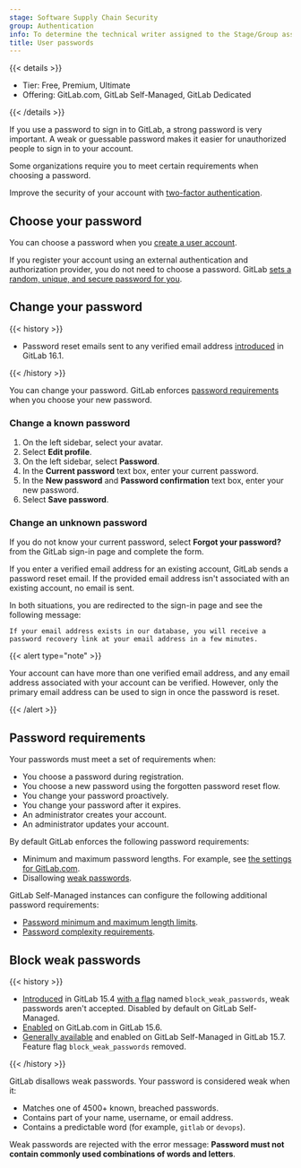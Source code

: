 ```yaml
---
stage: Software Supply Chain Security
group: Authentication
info: To determine the technical writer assigned to the Stage/Group associated with this page, see https://handbook.gitlab.com/handbook/product/ux/technical-writing/#assignments
title: User passwords
---
```


{{< details >}}

- Tier: Free, Premium, Ultimate
- Offering: GitLab.com, GitLab Self-Managed, GitLab Dedicated

{{< /details >}}

If you use a password to sign in to GitLab, a strong password is very important. A weak or guessable password makes it
easier for unauthorized people to sign in to your account.

Some organizations require you to meet certain requirements when choosing a password.

Improve the security of your account with [two-factor authentication](account/two_factor_authentication.md).

## Choose your password

You can choose a password when you [create a user account](account/create_accounts.md).

If you register your account using an external authentication and
authorization provider, you do not need to choose a password. GitLab
[sets a random, unique, and secure password for you](../../security/passwords_for_integrated_authentication_methods.md).

## Change your password

{{< history >}}

- Password reset emails sent to any verified email address [introduced](https://gitlab.com/gitlab-org/gitlab/-/issues/16311) in GitLab 16.1.

{{< /history >}}

You can change your password. GitLab enforces [password requirements](#password-requirements) when you choose your new
password.

### Change a known password

1. On the left sidebar, select your avatar.
1. Select **Edit profile**.
1. On the left sidebar, select **Password**.
1. In the **Current password** text box, enter your current password.
1. In the **New password** and **Password confirmation** text box, enter your new password.
1. Select **Save password**.

### Change an unknown password

If you do not know your current password, select **Forgot your password?**
from the GitLab sign-in page and complete the form.

If you enter a verified email address for an existing account, GitLab sends a password reset email.
If the provided email address isn't associated with an existing account, no email is sent.

In both situations, you are redirected to the sign-in page and see the following message:

```plaintext
If your email address exists in our database, you will receive a password recovery link at your email address in a few minutes.
```

{{< alert type="note" >}}

Your account can have more than one verified email address, and any email address
associated with your account can be verified. However, only the primary email address
can be used to sign in once the password is reset.

{{< /alert >}}

## Password requirements

Your passwords must meet a set of requirements when:

- You choose a password during registration.
- You choose a new password using the forgotten password reset flow.
- You change your password proactively.
- You change your password after it expires.
- An administrator creates your account.
- An administrator updates your account.

By default GitLab enforces the following password requirements:

- Minimum and maximum password lengths. For example,
  see [the settings for GitLab.com](../gitlab_com/_index.md#password-requirements).
- Disallowing [weak passwords](#block-weak-passwords).

GitLab Self-Managed instances can configure the following additional password requirements:

- [Password minimum and maximum length limits](../../security/password_length_limits.md).
- [Password complexity requirements](../../administration/settings/sign_up_restrictions.md#password-complexity-requirements).

## Block weak passwords

{{< history >}}

- [Introduced](https://gitlab.com/gitlab-org/gitlab/-/issues/23610) in GitLab 15.4 [with a flag](../../administration/feature_flags/_index.md) named `block_weak_passwords`, weak passwords aren't accepted. Disabled by default on GitLab Self-Managed.
- [Enabled](https://gitlab.com/gitlab-org/gitlab/-/issues/363445) on GitLab.com in GitLab 15.6.
- [Generally available](https://gitlab.com/gitlab-org/gitlab/-/issues/363445) and enabled on GitLab Self-Managed in GitLab 15.7. Feature flag `block_weak_passwords` removed.

{{< /history >}}

GitLab disallows weak passwords. Your password is considered weak when it:

- Matches one of 4500+ known, breached passwords.
- Contains part of your name, username, or email address.
- Contains a predictable word (for example, `gitlab` or `devops`).

Weak passwords are rejected with the error message: **Password must not contain commonly used combinations of words and letters**.
